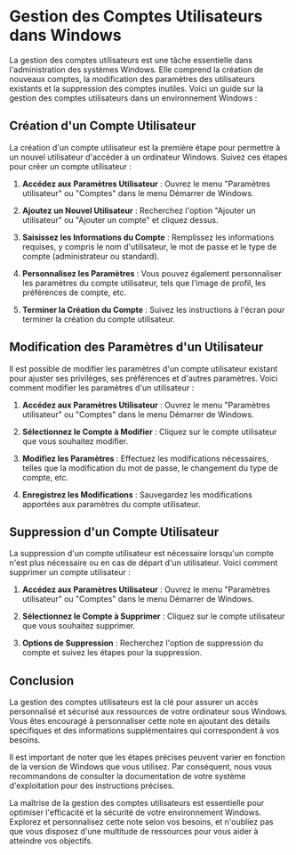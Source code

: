 
# Gestion des Comptes Utilisateurs dans Windows

La gestion des comptes utilisateurs est une tâche essentielle dans l'administration des systèmes Windows. Elle comprend la création de nouveaux comptes, la modification des paramètres des utilisateurs existants et la suppression des comptes inutiles. Voici un guide sur la gestion des comptes utilisateurs dans un environnement Windows :

## Création d'un Compte Utilisateur

La création d'un compte utilisateur est la première étape pour permettre à un nouvel utilisateur d'accéder à un ordinateur Windows. Suivez ces étapes pour créer un compte utilisateur :

1. **Accédez aux Paramètres Utilisateur** : Ouvrez le menu "Paramètres utilisateur" ou "Comptes" dans le menu Démarrer de Windows.

2. **Ajoutez un Nouvel Utilisateur** : Recherchez l'option "Ajouter un utilisateur" ou "Ajouter un compte" et cliquez dessus.

3. **Saisissez les Informations du Compte** : Remplissez les informations requises, y compris le nom d'utilisateur, le mot de passe et le type de compte (administrateur ou standard).

4. **Personnalisez les Paramètres** : Vous pouvez également personnaliser les paramètres du compte utilisateur, tels que l'image de profil, les préférences de compte, etc.

5. **Terminer la Création du Compte** : Suivez les instructions à l'écran pour terminer la création du compte utilisateur.

## Modification des Paramètres d'un Utilisateur

Il est possible de modifier les paramètres d'un compte utilisateur existant pour ajuster ses privilèges, ses préférences et d'autres paramètres. Voici comment modifier les paramètres d'un utilisateur :

1. **Accédez aux Paramètres Utilisateur** : Ouvrez le menu "Paramètres utilisateur" ou "Comptes" dans le menu Démarrer de Windows.

2. **Sélectionnez le Compte à Modifier** : Cliquez sur le compte utilisateur que vous souhaitez modifier.

3. **Modifiez les Paramètres** : Effectuez les modifications nécessaires, telles que la modification du mot de passe, le changement du type de compte, etc.

4. **Enregistrez les Modifications** : Sauvegardez les modifications apportées aux paramètres du compte utilisateur.

## Suppression d'un Compte Utilisateur

La suppression d'un compte utilisateur est nécessaire lorsqu'un compte n'est plus nécessaire ou en cas de départ d'un utilisateur. Voici comment supprimer un compte utilisateur :

1. **Accédez aux Paramètres Utilisateur** : Ouvrez le menu "Paramètres utilisateur" ou "Comptes" dans le menu Démarrer de Windows.

2. **Sélectionnez le Compte à Supprimer** : Cliquez sur le compte utilisateur que vous souhaitez supprimer.

3. **Options de Suppression** : Recherchez l'option de suppression du compte et suivez les étapes pour la suppression.

## Conclusion 

La gestion des comptes utilisateurs est la clé pour assurer un accès personnalisé et sécurisé aux ressources de votre ordinateur sous Windows. Vous êtes encouragé à personnaliser cette note en ajoutant des détails spécifiques et des informations supplémentaires qui correspondent à vos besoins.

Il est important de noter que les étapes précises peuvent varier en fonction de la version de Windows que vous utilisez. Par conséquent, nous vous recommandons de consulter la documentation de votre système d'exploitation pour des instructions précises.

La maîtrise de la gestion des comptes utilisateurs est essentielle pour optimiser l'efficacité et la sécurité de votre environnement Windows. Explorez et personnalisez cette note selon vos besoins, et n'oubliez pas que vous disposez d'une multitude de ressources pour vous aider à atteindre vos objectifs.
